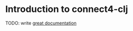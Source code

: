 # Introduction to connect4-clj

TODO: write [great documentation](http://jacobian.org/writing/what-to-write/)
